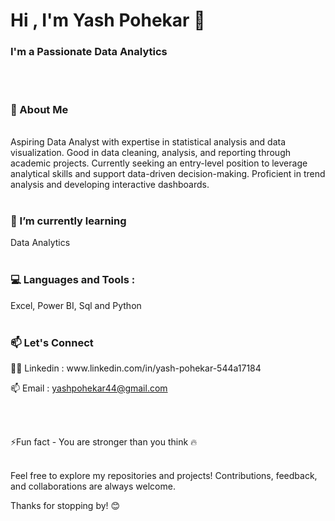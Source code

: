 <h1 align="Left">Hi , I'm Yash Pohekar 👋 </h1>
<h3 align="Left">I'm a Passionate Data Analytics </h3>
<br></br>

<h3 align="Left">🚀 About Me </h3>
<p align="Left"><h6></h6>Aspiring Data Analyst with expertise in statistical analysis and data visualization. Good in data cleaning, analysis, and reporting through academic projects. Currently seeking an entry-level position to leverage analytical skills and support data-driven decision-making. Proficient in trend analysis and developing interactive dashboards.</h6</p>
<br></br>

<h3 align="Left">🌱 I’m currently learning </h3>
Data Analytics 
<br></br>

<h3 align="Left">💻 Languages and Tools : </h3>
 Excel, Power BI, Sql and Python 
 <br></br>

<h3 align="Left">📫 Let's Connect </h3>
👨‍💻 Linkedin : www.linkedin.com/in/yash-pohekar-544a17184 
  
📫 Email : yashpohekar44@gmail.com

<br></br>
  
⚡Fun fact - You are stronger than you think 🔥
<br></br>

Feel free to explore my repositories and projects! Contributions, feedback, and collaborations are always welcome.

Thanks for stopping by! 😊
